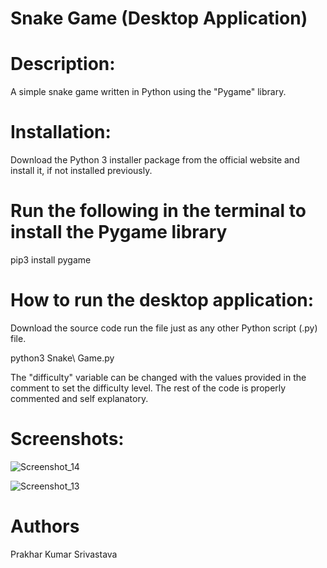 # Snake Game (Desktop Application)

# Description:

A simple snake game written in Python using the "Pygame" library.

# Installation:

Download the Python 3 installer package from the official website and install it, if not installed previously.

# Run the following in the terminal to install the Pygame library

pip3 install pygame

# How to run the desktop application:

Download the source code run the file just as any other Python script (.py) file.

python3 Snake\ Game.py

The "difficulty" variable can be changed with the values provided in the comment to set the difficulty level.
The rest of the code is properly commented and self explanatory.

# Screenshots:

![Screenshot_14](https://github.com/Prakhar00013/Project-Work-Python/assets/89144627/69c9d741-9c55-4eed-97a3-03d16f9c57e0)

![Screenshot_13](https://github.com/Prakhar00013/Project-Work-Python/assets/89144627/f42aceeb-be50-4de2-bf06-c7a09dd4a982)

# Authors

Prakhar Kumar Srivastava
